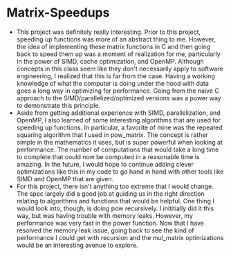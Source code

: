 # Matrix-Speedups

- This project was definitely really interesting. Prior to this project, speeding up functions was more of an abstract thing to me. However, the idea of implementing these matrix functions in C and then going back to speed them up was a moment of realization for me, particularly in the power of SIMD, cache optimization, and OpenMP. Although concepts in this class seem like they don't necessarily apply to software engineering, I realized that this is far from the case. Having a working knowledge of what the computer is doing under the hood with data goes a long way in optimizing for performance. Going from the naive C approach to the SIMD/parallelized/optimized versions was a power way to demonstrate this principle.</b>
- Aside from getting additional experience with SIMD, parallelization, and OpenMP, I also learned of some interesting algorithms that are used for speeding up functions. In particular, a favorite of mine was the repeated squaring algorithm that I used in pow_matrix. The concept is rather simple in the mathematics it uses, but is super powerful when looking at performance. The number of computations that would take a long time to complete that could now be computed in a reasonable time is amazing. In the future, I would hope to continue adding clever optimizations like this in my code to go hand in hand with other tools like SIMD and OpenMP that are given.</b>
- For this project, there isn't anything too extreme that I would change. The spec largely did a good job at guiding us in the right direction relating to algorithms and functions that would be helpful. One thing I would look into, though, is doing pow recursively. I inititially did it this way, but was having trouble with memory leaks. However, my performance was very fast in the power function. Now that I have resolved the memory leak issue, going back to see the kind of performance I could get with recursion and the mul_matrix optimizations would be an interesting avenue to explore.</b>
